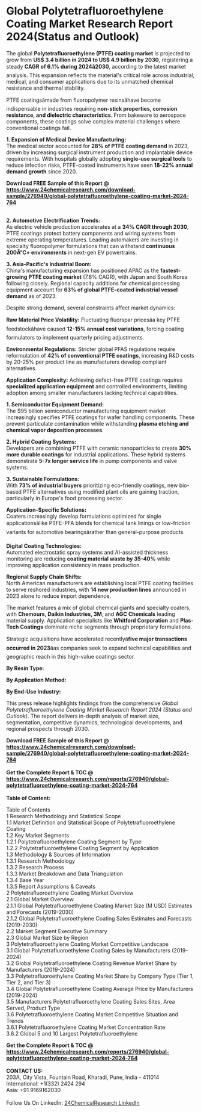 <h1>Global Polytetrafluoroethylene Coating Market Research Report 2024(Status and Outlook)</h1><p>The global <strong>Polytetrafluoroethylene (PTFE) coating market</strong> is projected to grow from <strong>US$ 3.4 billion in 2024 to US$ 4.9 billion by 2030</strong>, registering a steady <strong>CAGR of 6.1% during 2024â2030</strong>, according to the latest market analysis. This expansion reflects the material's critical role across industrial, medical, and consumer applications due to its unmatched chemical resistance and thermal stability.</p><p>PTFE coatingsâmade from fluoropolymer resinsâhave become indispensable in industries requiring <strong>non-stick properties, corrosion resistance, and dielectric characteristics</strong>. From bakeware to aerospace components, these coatings solve complex material challenges where conventional coatings fail.</p><p><strong>1. Expansion of Medical Device Manufacturing:</strong><br>
The medical sector accounted for <strong>28% of PTFE coating demand</strong> in 2023, driven by increasing surgical instrument production and implantable device requirements. With hospitals globally adopting <strong>single-use surgical tools</strong> to reduce infection risks, PTFE-coated instruments have seen <strong>18-22% annual demand growth</strong> since 2020.</p><div><b>Download FREE Sample of this Report @ 
            <a href="https://www.24chemicalresearch.com/download-sample/276940/global-polytetrafluoroethylene-coating-market-2024-764">
            https://www.24chemicalresearch.com/download-sample/276940/global-polytetrafluoroethylene-coating-market-2024-764</a></b></div><br><p><strong>2. Automotive Electrification Trends:</strong><br>
As electric vehicle production accelerates at a <strong>34% CAGR through 2030</strong>, PTFE coatings protect battery components and wiring systems from extreme operating temperatures. Leading automakers are investing in specialty fluoropolymer formulations that can withstand <strong>continuous 200Â°C+ environments</strong> in next-gen EV powertrains.</p><p><strong>3. Asia-Pacific's Industrial Boom:</strong><br>
China's manufacturing expansion has positioned APAC as the <strong>fastest-growing PTFE coating market</strong> (7.8% CAGR), with Japan and South Korea following closely. Regional capacity additions for chemical processing equipment account for <strong>63% of global PTFE-coated industrial vessel demand</strong> as of 2023.</p><p>Despite strong demand, several constraints affect market dynamics:</p><p><strong>Raw Material Price Volatility:</strong> Fluctuating fluorspar pricesâa key PTFE feedstockâhave caused <strong>12-15% annual cost variations</strong>, forcing coating formulators to implement quarterly pricing adjustments.</p><p><strong>Environmental Regulations:</strong> Stricter global PFAS regulations require reformulation of <strong>42% of conventional PTFE coatings</strong>, increasing R&amp;D costs by 20-25% per product line as manufacturers develop compliant alternatives.</p><p><strong>Application Complexity:</strong> Achieving defect-free PTFE coatings requires <strong>specialized application equipment</strong> and controlled environments, limiting adoption among smaller manufacturers lacking technical capabilities.</p><p><strong>1. Semiconductor Equipment Demand:</strong><br>
The $95 billion semiconductor manufacturing equipment market increasingly specifies PTFE coatings for wafer handling components. These prevent particulate contamination while withstanding <strong>plasma etching and chemical vapor deposition processes</strong>.</p><p><strong>2. Hybrid Coating Systems:</strong><br>
Developers are combining PTFE with ceramic nanoparticles to create <strong>30% more durable coatings</strong> for industrial applications. These hybrid systems demonstrate <strong>5-7x longer service life</strong> in pump components and valve systems.</p><p><strong>3. Sustainable Formulations:</strong><br>
With <strong>73% of industrial buyers</strong> prioritizing eco-friendly coatings, new bio-based PTFE alternatives using modified plant oils are gaining traction, particularly in Europe's food processing sector.</p><p><strong>Application-Specific Solutions:</strong><br>
	Coaters increasingly develop formulations optimized for single applicationsâlike PTFE-PFA blends for chemical tank linings or low-friction variants for automotive bearingsârather than general-purpose products.</p><p><strong>Digital Coating Technologies:</strong><br>
	Automated electrostatic spray systems and AI-assisted thickness monitoring are reducing <strong>coating material waste by 35-40%</strong> while improving application consistency in mass production.</p><p><strong>Regional Supply Chain Shifts:</strong><br>
	North American manufacturers are establishing local PTFE coating facilities to serve reshored industries, with <strong>14 new production lines</strong> announced in 2023 alone to reduce import dependence.</p><p>The market features a mix of global chemical giants and specialty coaters, with <strong>Chemours, Daikin Industries, 3M</strong>, and <strong>AGC Chemicals</strong> leading material supply. Application specialists like <strong>Whitford Corporation</strong> and <strong>Plas-Tech Coatings</strong> dominate niche segments through proprietary formulations.</p><p>Strategic acquisitions have accelerated recentlyâ<strong>five major transactions occurred in 2023</strong>âas companies seek to expand technical capabilities and geographic reach in this high-value coatings sector.</p><p><strong>By Resin Type:</strong></p><p><strong>By Application Method:</strong></p><p><strong>By End-Use Industry:</strong></p><p>This press release highlights findings from the comprehensive <em>Global Polytetrafluoroethylene Coating Market Research Report 2024 (Status and Outlook)</em>. The report delivers in-depth analysis of market size, segmentation, competitive dynamics, technological developments, and regional prospects through 2030.</p><div><b>Download FREE Sample of this Report @ 
            <a href="https://www.24chemicalresearch.com/download-sample/276940/global-polytetrafluoroethylene-coating-market-2024-764">
            https://www.24chemicalresearch.com/download-sample/276940/global-polytetrafluoroethylene-coating-market-2024-764</a></b></div><br><div><b>Get the Complete Report & TOC @ 
            <a href="https://www.24chemicalresearch.com/reports/276940/global-polytetrafluoroethylene-coating-market-2024-764">
            https://www.24chemicalresearch.com/reports/276940/global-polytetrafluoroethylene-coating-market-2024-764</a></b></div><br>
            <b>Table of Content:</b><p>Table of Contents<br />
1 Research Methodology and Statistical Scope<br />
1.1 Market Definition and Statistical Scope of Polytetrafluoroethylene Coating<br />
1.2 Key Market Segments<br />
1.2.1 Polytetrafluoroethylene Coating Segment by Type<br />
1.2.2 Polytetrafluoroethylene Coating Segment by Application<br />
1.3 Methodology & Sources of Information<br />
1.3.1 Research Methodology<br />
1.3.2 Research Process<br />
1.3.3 Market Breakdown and Data Triangulation<br />
1.3.4 Base Year<br />
1.3.5 Report Assumptions & Caveats<br />
2 Polytetrafluoroethylene Coating Market Overview<br />
2.1 Global Market Overview<br />
2.1.1 Global Polytetrafluoroethylene Coating Market Size (M USD) Estimates and Forecasts (2019-2030)<br />
2.1.2 Global Polytetrafluoroethylene Coating Sales Estimates and Forecasts (2019-2030)<br />
2.2 Market Segment Executive Summary<br />
2.3 Global Market Size by Region<br />
3 Polytetrafluoroethylene Coating Market Competitive Landscape<br />
3.1 Global Polytetrafluoroethylene Coating Sales by Manufacturers (2019-2024)<br />
3.2 Global Polytetrafluoroethylene Coating Revenue Market Share by Manufacturers (2019-2024)<br />
3.3 Polytetrafluoroethylene Coating Market Share by Company Type (Tier 1, Tier 2, and Tier 3)<br />
3.4 Global Polytetrafluoroethylene Coating Average Price by Manufacturers (2019-2024)<br />
3.5 Manufacturers Polytetrafluoroethylene Coating Sales Sites, Area Served, Product Type<br />
3.6 Polytetrafluoroethylene Coating Market Competitive Situation and Trends<br />
3.6.1 Polytetrafluoroethylene Coating Market Concentration Rate<br />
3.6.2 Global 5 and 10 Largest Polytetrafluoroethylene</p><div><b>Get the Complete Report & TOC @ 
            <a href="https://www.24chemicalresearch.com/reports/276940/global-polytetrafluoroethylene-coating-market-2024-764">
            https://www.24chemicalresearch.com/reports/276940/global-polytetrafluoroethylene-coating-market-2024-764</a></b></div><br><b>CONTACT US:</b><br>
            203A, City Vista, Fountain Road, Kharadi, Pune, India - 411014<br>
            International: +1(332) 2424 294<br>
            Asia: +91 9169162030 <br><br>
            Follow Us On LinkedIn: <a href="https://www.linkedin.com/company/24chemicalresearch/">24ChemicalResearch LinkedIn</a>